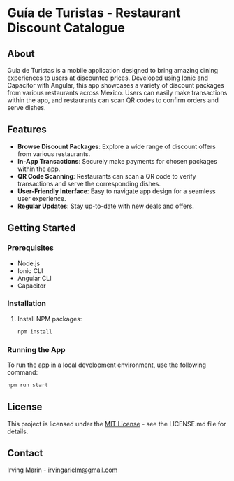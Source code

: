 
# Guía de Turistas - Restaurant Discount Catalogue

## About

Guía de Turistas is a mobile application designed to bring amazing dining experiences to users at discounted prices. Developed using Ionic and Capacitor with Angular, this app showcases a variety of discount packages from various restaurants across Mexico. Users can easily make transactions within the app, and restaurants can scan QR codes to confirm orders and serve dishes.

## Features

- **Browse Discount Packages**: Explore a wide range of discount offers from various restaurants.
- **In-App Transactions**: Securely make payments for chosen packages within the app.
- **QR Code Scanning**: Restaurants can scan a QR code to verify transactions and serve the corresponding dishes.
- **User-Friendly Interface**: Easy to navigate app design for a seamless user experience.
- **Regular Updates**: Stay up-to-date with new deals and offers.

## Getting Started

### Prerequisites

- Node.js
- Ionic CLI
- Angular CLI
- Capacitor

### Installation

1. Install NPM packages:
   ```sh
   npm install
   ```

### Running the App

To run the app in a local development environment, use the following command:

```sh
npm run start
```

## License

This project is licensed under the [MIT License](LICENSE.md) - see the LICENSE.md file for details.

## Contact

Irving Marin - irvingarielm@gmail.com

